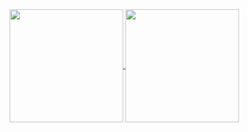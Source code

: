<a href="https://github.com/prrThr/github-readme-stats">
  <img height=200 align="center" src="[https://github-readme-stats.vercel.app/api?username=anuraghazra](https://github-readme-stats.vercel.app/api/top-langs/?username=prrThr&layout=donut)](https://github.com/prrThr/github-readme-stats)" />
</a>
<a href="https://github.com/prrThr/convoychat">
  <img height=200 align="center" src="[https://github-readme-stats.vercel.app/api/top-langs?username=anuraghazra&layout=compact&langs_count=8&card_width=320](https://github-readme-stats.vercel.app/api?username=prrThr)](https://github.com/prrThr/github-readme-stats)https://github-readme-stats.vercel.app/api?username=prrThr)](https://github.com/prrThr/github-readme-stats" />
</a>
